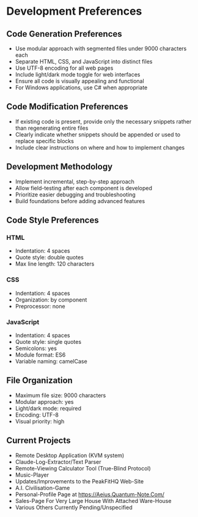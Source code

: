 # Development Preferences

## Code Generation Preferences
- Use modular approach with segmented files under 9000 characters each
- Separate HTML, CSS, and JavaScript into distinct files
- Use UTF-8 encoding for all web pages
- Include light/dark mode toggle for web interfaces
- Ensure all code is visually appealing and functional
- For Windows applications, use C# when appropriate

## Code Modification Preferences
- If existing code is present, provide only the necessary snippets rather than regenerating entire files
- Clearly indicate whether snippets should be appended or used to replace specific blocks
- Include clear instructions on where and how to implement changes

## Development Methodology
- Implement incremental, step-by-step approach
- Allow field-testing after each component is developed
- Prioritize easier debugging and troubleshooting
- Build foundations before adding advanced features

## Code Style Preferences
### HTML
- Indentation: 4 spaces
- Quote style: double quotes
- Max line length: 120 characters

### CSS
- Indentation: 4 spaces
- Organization: by component
- Preprocessor: none

### JavaScript
- Indentation: 4 spaces
- Quote style: single quotes
- Semicolons: yes
- Module format: ES6
- Variable naming: camelCase

## File Organization
- Maximum file size: 9000 characters
- Modular approach: yes
- Light/dark mode: required
- Encoding: UTF-8
- Visual priority: high

## Current Projects
- Remote Desktop Application (KVM system)
- Claude-Log-Extractor/Text Parser
- Remote-Viewing Calculator Tool (True-Blind Protocol)
- Music-Player
- Updates/Improvements to the PeakFitHQ Web-Site
- A.I. Civilisation-Game
- Personal-Profile Page at https://Aeius.Quantum-Note.Com/
- Sales-Page For Very Large House With Attached Ware-House
- Various Others Currently Pending/Unspecified
